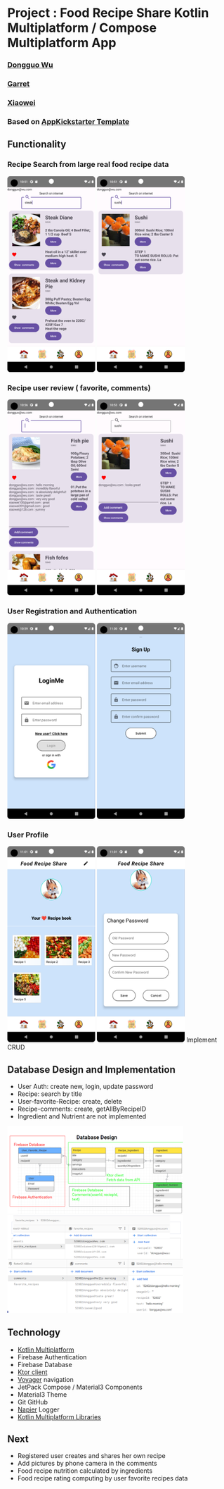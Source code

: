 # Project : Food Recipe Share Kotlin Multiplatform / Compose Multiplatform App

### [Dongguo Wu](https://github.com/dongguowu)

### [Garret](https://github.com/Aeternitas460/food_recipe_share_garett)

### [Xiaowei](https://github.com/xiaoqianniu/food_recipe_share)

### Based on [AppKickstarter Template](https://github.com/JetBrains/compose-multiplatform-ios-android-template)

## Functionality

### Recipe Search from large real food recipe data

<img src="readme_images/steak_search.png" alt="Image Description" width="200" height=""> <img src="readme_images/sushi_search.png" alt="Image Description" width="200" height="">

### Recipe user review ( favorite, comments)

<img src="readme_images/fish_comments.png" alt="Image Description" width="200" height=""> <img src="readme_images/sushi_comment.png" alt="Image Description" width="200" height="">

### User Registration and Authentication

<img src="readme_images/login.png" alt="Image Description" width="200" height=""> <img src="readme_images/signup.png" alt="Image Description" width="200" height="">

### User Profile

<img src="readme_images/profile.png" alt="Image Description" width="200" height=""> <img src="readme_images/update.png" alt="Image Description" width="200" height=""> Implement CRUD

## Database Design and Implementation

- User Auth: create new, login, update password
- Recipe: search by title
- User-favorite-Recipe: create, delete
- Recipe-comments: create, getAllByRecipeID
- Ingredient and Nutrient are not implemented

<img src="readme_images/database.png" alt="Image Description" width="400" height="">
<img src="readme_images/firebase.png" alt="Image Description" width="400" height="">

## Technology

- [Kotlin Multiplatform](https://kotlinlang.org/docs/multiplatform.html)
- Firebase Authentication
- Firebase Database
- [Ktor client](https://ktor.io/docs/create-client.html)
- [Voyager](https://github.com/adrielcafe/voyager) navigation
- JetPack Compose / Material3 Components
- Material3 Theme
- Git GitHub
- [Napier](https://github.com/AAkira/Napier) Logger
- [Kotlin Multiplatform Libraries](https://github.com/AAkira/Kotlin-Multiplatform-Libraries)

## Next

- Registered user creates and shares her own recipe
- Add pictures by phone camera in the comments
- Food recipe nutrition calculated by ingredients
- Food recipe rating computing by user favorite recipes data
